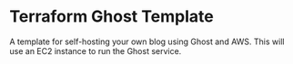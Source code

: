 # Terraform Ghost Template

A template for self-hosting your own blog using Ghost and AWS. This will use an EC2 instance to run the Ghost service.